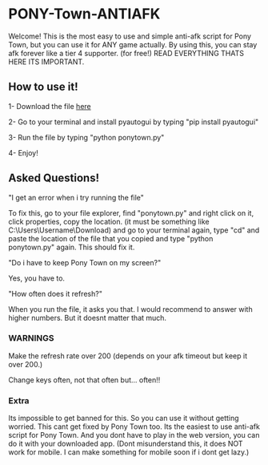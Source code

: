 # PONY-Town-ANTIAFK

Welcome! This is the most easy to use and simple anti-afk script for Pony Town, but you can use it for ANY game actually. By using this, you can stay afk forever like a tier 4 supporter. (for free!) READ EVERYTHING THATS HERE ITS IMPORTANT.

## How to use it!

1- Download the file [here](https://github.com/staydrunk/PONY-Town-ANTIAFK/blob/main/ponytown.py)

2- Go to your terminal and install pyautogui by typing "pip install pyautogui"

3- Run the file by typing "python ponytown.py"

4- Enjoy!

## Asked Questions!

"I get an error when i try running the file"

To fix this, go to your file explorer, find "ponytown.py" and right click on it, click properties, copy the location. (it must be something like C:\Users\Username\Download) and go to your terminal again, type "cd" and paste the location of the file that you copied and type "python ponytown.py" again. This should fix it.

"Do i have to keep Pony Town on my screen?"

Yes, you have to.

"How often does it refresh?"

When you run the file, it asks you that. I would recommend to answer with higher numbers. But it doesnt matter that much.
 
### WARNINGS

Make the refresh rate over 200 (depends on your afk timeout but keep it over 200.)

Change keys often, not that often but... often!! 
### Extra

Its impossible to get banned for this. So you can use it without getting worried. This cant get fixed by Pony Town too. Its the easiest to use anti-afk script for Pony Town. And you dont have to play in the web version, you can do it with your downloaded app. (Dont misunderstand this, it does NOT work for mobile. I can make something for mobile soon if i dont get lazy.)
